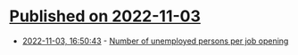 # [Published on 2022-11-03](index.md)

* [2022-11-03, 16:50:43](https://news.ycombinator.com/item?id=33453819) - [Number of unemployed persons per job opening](https://www.bls.gov/charts/job-openings-and-labor-turnover/unemp-per-job-opening.htm)

